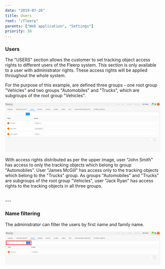 ```yaml
---
date: "2019-07-20"
title: Users
root: "/fleerp"
parents: ["Web application", "Settings"]
priority: 38
---
```


### Users

The "USERS" section allows the customer to set tracking object access rights to different users of the Fleerp system.
This section is only available to a user with administrator rights. These access rights will be applied throughout the
whole system.

For the purpose of this example, are defined three groups - one root group "Vehicles" and two groups "Automobiles" and
"Trucks", which are subgroups of the root group "Vehicles".

![Users](users-en.png)

With access rights distributed as per the upper image, user "John Smith" has access to only the tracking objects
which belong to group "Automobiles". User "James McGill" has access only to the tracking objects which belong to
the "Trucks" group. As groups "Automobiles" and "Trucks" are subgroups of the root group "Vehicles", user
"Jack Ryan" has access rights to the tracking objects in all three groups.

<br>
---

### Name filtering

The administrator can filter the users by first name and family name.

![Users](filter-en.png)
